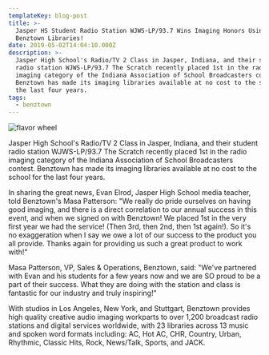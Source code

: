 ```yaml
---
templateKey: blog-post
title: >-
  Jasper HS Student Radio Station WJWS-LP/93.7 Wins Imaging Honors Using
  Benztown Libraries! 
date: 2019-05-02T14:04:10.000Z
description: >-
  Jasper High School's Radio/TV 2 Class in Jasper, Indiana, and their student
  radio station WJWS-LP/93.7 The Scratch recently placed 1st in the radio
  imaging category of the Indiana Association of School Broadcasters contest.
  Benztown has made its imaging libraries available at no cost to the school for
  the last four years.
tags:
  - benztown
---
```

![flavor wheel](/img/flavor_wheel.jpg)

Jasper High School's Radio/TV 2 Class in Jasper, Indiana, and their student radio station WJWS-LP/93.7 The Scratch recently placed 1st in the radio imaging category of the Indiana Association of School Broadcasters contest. Benztown has made its imaging libraries available at no cost to the school for the last four years.



In sharing the great news, Evan Elrod, Jasper High School media teacher, told Benztown's Masa Patterson: "We really do pride ourselves on having good imaging, and there is a direct correlation to our annual success in this event, and when we signed on with Benztown! We placed 1st in the very first year we had the service! (Then 3rd, then 2nd, then 1st again!). So it's no exaggeration when I say we owe a lot of our success to the product you all provide. Thanks again for providing us such a great product to work with!"



Masa Patterson, VP, Sales & Operations, Benztown, said: "We've partnered with Evan and his students for a few years now and we are SO proud to be a part of their success. What they are doing with the station and class is fantastic for our industry and truly inspiring!"



With studios in Los Angeles, New York, and Stuttgart, Benztown provides high quality creative audio imaging workparts to over 1,200 broadcast radio stations and digital services worldwide, with 23 libraries across 13 music and spoken word formats including: AC, Hot AC, CHR, Country, Urban, Rhythmic, Classic Hits, Rock, News/Talk, Sports, and JACK.
